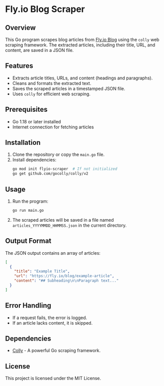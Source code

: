 # Fly.io Blog Scraper

## Overview
This Go program scrapes blog articles from [Fly.io Blog](https://fly.io/blog/) using the `colly` web scraping framework. The extracted articles, including their title, URL, and content, are saved in a JSON file.

## Features
- Extracts article titles, URLs, and content (headings and paragraphs).
- Cleans and formats the extracted text.
- Saves the scraped articles in a timestamped JSON file.
- Uses `colly` for efficient web scraping.

## Prerequisites
- Go 1.18 or later installed
- Internet connection for fetching articles

## Installation
1. Clone the repository or copy the `main.go` file.
2. Install dependencies:
   ```sh
   go mod init flyio-scraper  # If not initialized
   go get github.com/gocolly/colly/v2
   ```

## Usage
1. Run the program:
   ```sh
   go run main.go
   ```
2. The scraped articles will be saved in a file named `articles_YYYYMMDD_HHMMSS.json` in the current directory.

## Output Format
The JSON output contains an array of articles:
```json
[
  {
    "title": "Example Title",
    "url": "https://fly.io/blog/example-article",
    "content": "## Subheading\n\nParagraph text..."
  }
]
```

## Error Handling
- If a request fails, the error is logged.
- If an article lacks content, it is skipped.

## Dependencies
- [Colly](https://github.com/gocolly/colly) - A powerful Go scraping framework.

## License
This project is licensed under the MIT License.

